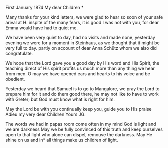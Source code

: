  First January 1874
My dear Children <Fried>*

Many thanks for your kind letters, we were glad to hear so soon of your safe arival at H. inspite of the many fears, it is good I was not with you, for dear Emma would have had to quiet me.

We have been very quiet to day, had no visits and made none, yesterday evening we were for a moment in Steinhaus, as we thought that it might be very full to day. partly on account of dear Anna Schütz whom we also did congratulate.

We hope that the Lord gave you a good day by His word and His Spirit, the teaching direct of His spirit profits us much more than any thing we hear from men. O may we have opened ears and hearts to his voice and be obedient.

Yesterday we heard that Samuel is to go to Mangalore, we pray the Lord to prepare him for it and do them good there, he may not like to have to work with Greter; but God must know what is right for him.

May the Lord be with you continually keep you, guide you to His praise 
Adieu my very dear Children
 Yours JG.

The words we had in papas room come often in my mind God is light and we are darkness May we be fully convinced of this truth and keep ourselves open to that light who alone can dispel, remouve the darkness. May He shine on us and in* all things make us children of light.
